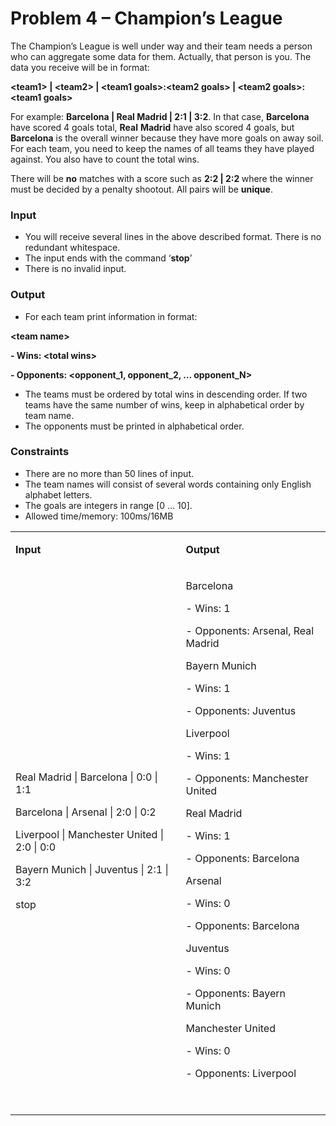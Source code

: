<h1>Problem 4 &ndash; Champion&rsquo;s League</h1>
<p>The Champion&rsquo;s League is well under way and their team needs a person who can aggregate some data for them. Actually, that person is you. The data you receive will be in format:</p>
<p><strong>&lt;team1&gt; | &lt;team2&gt; | &lt;team1 goals&gt;:&lt;team2 goals&gt; | &lt;team2 goals&gt;:&lt;team1 goals&gt;</strong></p>
<p>For example: <strong>Barcelona | Real Madrid | 2:1 | 3:2</strong>. In that case, <strong>Barcelona</strong> have scored 4 goals total, <strong>Real</strong> <strong>Madrid</strong> have also scored 4 goals, but <strong>Barcelona</strong> is the overall winner because they have more goals on away soil. For each team, you need to keep the names of all teams they have played against. You also have to count the total wins.</p>
<p>There will be <strong>no</strong> matches with a score such as <strong>2:2 | 2:2 </strong>where the winner must be decided by a penalty shootout. All pairs will be <strong>unique</strong>.</p>
<h3>Input</h3>
<ul>
<li>You will receive several lines in the above described format. There is no redundant whitespace.</li>
<li>The input ends with the command &lsquo;<strong>stop</strong>&rsquo;</li>
<li>There is no invalid input.</li>
</ul>
<h3>Output</h3>
<ul>
<li>For each team print information in format:</li>
</ul>
<p><strong>&lt;team name&gt;</strong></p>
<p><strong>- Wins: &lt;total wins&gt;</strong></p>
<p><strong>- Opponents: &lt;opponent_1, opponent_2, &hellip; opponent_N&gt;</strong></p>
<ul>
<li>The teams must be ordered by total wins in descending order. If two teams have the same number of wins, keep in alphabetical order by team name.</li>
<li>The opponents must be printed in alphabetical order.</li>
</ul>
<h3>Constraints</h3>
<ul>
<li>There are no more than 50 lines of input.</li>
<li>The team names will consist of several words containing only English alphabet letters.</li>
<li>The goals are integers in range [0 &hellip; 10].</li>
<li>Allowed time/memory: 100ms/16MB</li>
</ul>
<table width="599">
<tbody>
<tr>
<td width="329">
<p><strong>Input</strong></p>
</td>
<td width="270">
<p><strong>Output</strong></p>
</td>
</tr>
<tr>
<td width="329">
<p>Real Madrid | Barcelona | 0:0 | 1:1</p>
<p>Barcelona | Arsenal | 2:0 | 0:2</p>
<p>Liverpool | Manchester United | 2:0 | 0:0</p>
<p>Bayern Munich | Juventus | 2:1 | 3:2</p>
<p>stop</p>
</td>
<td width="270">
<p>Barcelona</p>
<p>- Wins: 1</p>
<p>- Opponents: Arsenal, Real Madrid</p>
<p>Bayern Munich</p>
<p>- Wins: 1</p>
<p>- Opponents: Juventus</p>
<p>Liverpool</p>
<p>- Wins: 1</p>
<p>- Opponents: Manchester United</p>
<p>Real Madrid</p>
<p>- Wins: 1</p>
<p>- Opponents: Barcelona</p>
<p>Arsenal</p>
<p>- Wins: 0</p>
<p>- Opponents: Barcelona</p>
<p>Juventus</p>
<p>- Wins: 0</p>
<p>- Opponents: Bayern Munich</p>
<p>Manchester United</p>
<p>- Wins: 0</p>
<p>- Opponents: Liverpool</p>
<p>&nbsp;</p>
</td>
</tr>
</tbody>
</table>
<p>&nbsp;</p>